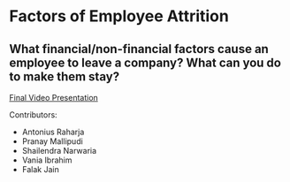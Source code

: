 # Factors of Employee Attrition

## What financial/non-financial factors cause an employee to leave a company? What can you do to make them stay?

[Final Video Presentation](https://drive.google.com/file/d/1ld8Rgv2GVvJ9a9CQn_0fx6e61D8Kb1Mm/view?usp=sharing)

Contributors:
* Antonius Raharja
* Pranay Mallipudi
* Shailendra Narwaria
* Vania Ibrahim
* Falak Jain
